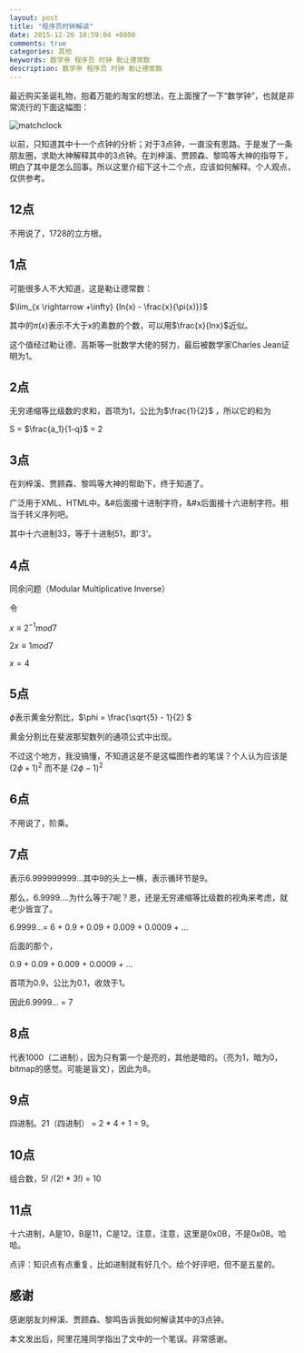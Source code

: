 ```yaml
---
layout: post
title: "程序员时钟解读"
date: 2015-12-26 10:59:04 +0800
comments: true
categories: 其他
keywords: 数学帝 程序员 时钟 勒让德常数
description: 数学帝 程序员 时钟 勒让德常数
---
```

最近购买圣诞礼物，抱着万能的淘宝的想法，在上面搜了一下“数学钟”，也就是非常流行的下面这幅图：

![matchclock](http://7xnljs.com1.z0.glb.clouddn.com/mathclock.jpg)

以前，只知道其中十一个点钟的分析；对于3点钟，一直没有思路。于是发了一条朋友圈，求助大神解释其中的3点钟。在刘梓溪、贾顾森、黎鸣等大神的指导下，明白了其中是怎么回事。所以这里介绍下这十二个点，应该如何解释。个人观点，仅供参考。

## 12点

不用说了，1728的立方根。

## 1点

可能很多人不大知道，这是勒让德常数：

<!--more-->

$\lim_{x \rightarrow +\infty} {ln(x) - \frac{x}{\pi(x)}}$

其中的$\pi(x)$表示不大于x的素数的个数，可以用$\frac{x}{lnx}$近似。

这个值经过勒让德、高斯等一批数学大佬的努力，最后被数学家Charles Jean证明为1。

## 2点

无穷递缩等比级数的求和，首项为1，公比为$\frac{1}{2}$ ，所以它的和为

S = $\frac{a_1}{1-q}$ = 2

## 3点 

在刘梓溪、贾顾森、黎鸣等大神的帮助下，终于知道了。

广泛用于XML、HTML中。&#后面接十进制字符，&#x后面接十六进制字符。相当于转义序列吧。

其中十六进制33，等于十进制51，即'3'。

## 4点

同余问题（Modular Multiplicative Inverse）

令 

$x\equiv2^{-1} mod 7$

$2x\equiv1 mod 7$

$x =  4$

## 5点

$\phi$表示黄金分割比，$\phi = \frac{\sqrt{5} - 1}{2} $

黄金分割比在斐波那契数列的通项公式中出现。

不过这个地方，我没搞懂，不知道这是不是这幅图作者的笔误？个人认为应该是 $(2\phi+1)^2$ 而不是 $(2\phi-1)^2$ 

## 6点

不用说了，阶乘。

## 7点 

表示6.999999999...其中9的头上一横，表示循环节是9。

那么，6.9999....为什么等于7呢？恩，还是无穷递缩等比级数的视角来考虑，就老少皆宜了。

6.9999...= 6 + 0.9 + 0.09 + 0.009 + 0.0009 + ...

后面的那个，

0.9 + 0.09 + 0.009 + 0.0009 + ...

首项为0.9，公比为0.1，收敛于1。

因此6.9999... = 7

## 8点

代表1000（二进制），因为只有第一个是亮的，其他是暗的。（亮为1，暗为0，bitmap的感觉。可能是盲文），因此为8。

## 9点

四进制。21（四进制） = 2 * 4 + 1 = 9。

## 10点

组合数，5! /(2! * 3!) = 10

## 11点

十六进制，A是10，B是11，C是12。注意，注意，这里是0x0B，不是0x08。哈哈。

点评：知识点有点重复，比如进制就有好几个。给个好评吧，但不是五星的。

## 感谢

感谢朋友刘梓溪、贾顾森、黎鸣告诉我如何解读其中的3点钟。

本文发出后，阿里花隆同学指出了文中的一个笔误。非常感谢。